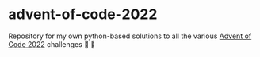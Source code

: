# advent-of-code-2022
Repository for my own python-based solutions to all the various [Advent of Code 2022](https://adventofcode.com/2022) challenges :santa:	:christmas_tree:	
